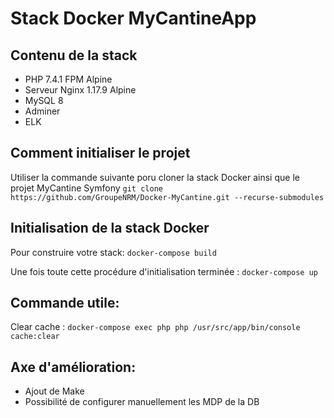 # Stack Docker MyCantineApp

## Contenu de la stack 
* PHP 7.4.1 FPM Alpine
* Serveur Nginx 1.17.9 Alpine
* MySQL 8
* Adminer
* ELK

## Comment initialiser le projet
Utiliser la commande suivante poru cloner la stack Docker ainsi que le projet MyCantine Symfony
```git clone https://github.com/GroupeNRM/Docker-MyCantine.git --recurse-submodules```

## Initialisation de la stack Docker
Pour construire votre stack:
```docker-compose build```

Une fois toute cette procédure d'initialisation terminée :
```docker-compose up```

## Commande utile:
Clear cache :
```docker-compose exec php php /usr/src/app/bin/console cache:clear```

## Axe d'amélioration: 
* Ajout de Make
* Possibilité de configurer manuellement les MDP de la DB
